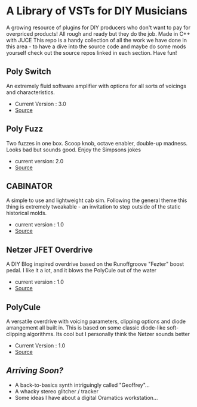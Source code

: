 # A Library of VSTs for DIY Musicians
A growing resource of plugins for DIY producers who don't want to pay for overpriced products!  All rough and ready but they do the job.
Made in C++ with JUCE
This repo is a handy collection of all the work we have done in this area - to have a dive into the source code and maybe do some mods yourself check out the source repos linked in each section.  Have fun!

## Poly Switch
An extremely fluid software amplifier with options for all sorts of voicings and characteristics.
- Current Version : 3.0
- [Source](https://github.com/sirKayAndFriends/Poly_Switch_VST)

## Poly Fuzz
Two fuzzes in one box.  Scoop knob, octave enabler, double-up madness.
Looks bad but sounds good.  Enjoy the Simpsons jokes
- current version: 2.0
- [Source](https://github.com/sirKayAndFriends/PolyFuzz_VST)

## CABINATOR
A simple to use and lightweight cab sim.  Following the general theme this thing is extremely tweakable - an invitation to
step outside of the static historical molds.
- current version : 1.0
- [Source](https://github.com/sirKayAndFriends/Cabinator_cabsim_VST)

## Netzer JFET Overdrive
A DIY Blog inspired overdrive based on the Runoffgroove "Fezter" boost pedal.  I like it a lot, and it blows the PolyCule out of the water
- current version : 1.0
- [Source](https://github.com/sirKayAndFriends/netzer_jfet_overdrive)

## PolyCule
A versatile overdrive with voicing parameters, clipping options and diode arrangement all built in.
This is based on some classic diode-like soft-clipping algorithms.  Its cool but I personally think the Netzer sounds better
- Current Version : 1.0
- [Source](https://github.com/sirKayAndFriends/PolyCule_VST)

## *Arriving Soon?*
- A back-to-basics synth intriguingly called "Geoffrey"...
- A whacky stereo glitcher / tracker
- Some ideas I have about a digital Oramatics workstation...
